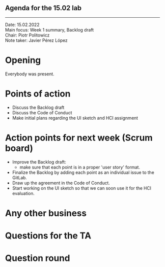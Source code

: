 ## Agenda for the 15.02 lab

---

Date:           15.02.2022\
Main focus:     Week 1 summary, Backlog draft\
Chair:          Piotr Politowicz\
Note taker:     Javier Pérez López

# Opening
Everybody was present.

# Points of action
  - Discuss the Backlog draft
  - Discuss the Code of Conduct
  - Make initial plans regarding the UI sketch and HCI assignment

# Action points for next week (Scrum board)
  - Improve the Backlog draft:
    - make sure that each point is in a proper 'user story' format.
  - Finalize the Backlog by adding each point as an individual issue to the GitLab.
  - Draw up the agreement in the Code of Conduct.
  - Start working on the UI sketch so that we can soon use it for the HCI evaluation.

# Any other business

# Questions for the TA

# Question round